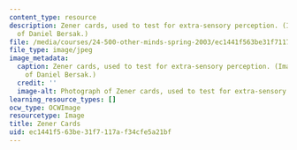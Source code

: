 ```yaml
---
content_type: resource
description: Zener cards, used to test for extra-sensory perception. (Image courtesy
  of Daniel Bersak.)
file: /media/courses/24-500-other-minds-spring-2003/ec1441f563be31f7117af34cfe5a21bf_24-500s03.jpg
file_type: image/jpeg
image_metadata:
  caption: Zener cards, used to test for extra-sensory perception. (Image courtesy
    of Daniel Bersak.)
  credit: ''
  image-alt: Photograph of Zener cards, used to test for extra-sensory perception.
learning_resource_types: []
ocw_type: OCWImage
resourcetype: Image
title: Zener Cards
uid: ec1441f5-63be-31f7-117a-f34cfe5a21bf
---
```

